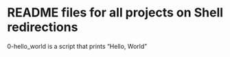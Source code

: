 # README files for all projects on Shell redirections

0-hello_world is a script that prints “Hello, World”
